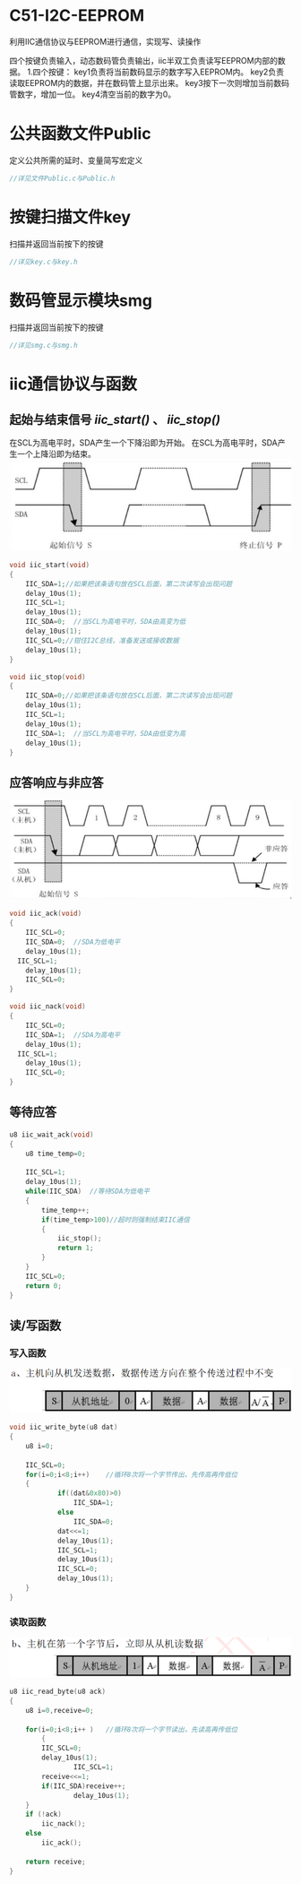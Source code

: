 # C51-I2C-EEPROM
利用IIC通信协议与EEPROM进行通信，实现写、读操作

四个按键负责输入，动态数码管负责输出，iic半双工负责读写EEPROM内部的数据。
1.四个按键：
key1负责将当前数码显示的数字写入EEPROM内。
key2负责读取EEPROM内的数据，并在数码管上显示出来。
key3按下一次则增加当前数码管数字，增加一位。
key4清空当前的数字为0。

# 公共函数文件Public
定义公共所需的延时、变量简写宏定义
```c
//详见文件Public.c与Public.h
```
# 按键扫描文件key
扫描并返回当前按下的按键
```c
//详见key.c与key.h
```
# 数码管显示模块smg
扫描并返回当前按下的按键
```c
//详见smg.c与smg.h
```
# iic通信协议与函数

## 起始与结束信号 *iic_start()* 、 *iic_stop()*
在SCL为高电平时，SDA产生一个下降沿即为开始。
在SCL为高电平时，SDA产生一个上降沿即为结束。
![Loading](I2C-EEPROM实验/image/(2)起始和停止信号.png "起始和停止信号")
```c
void iic_start(void)
{
	IIC_SDA=1;//如果把该条语句放在SCL后面，第二次读写会出现问题
	delay_10us(1);
	IIC_SCL=1;
	delay_10us(1);
	IIC_SDA=0;	//当SCL为高电平时，SDA由高变为低
	delay_10us(1);
	IIC_SCL=0;//钳住I2C总线，准备发送或接收数据
	delay_10us(1);
}
```

```c
void iic_stop(void)
{	
	IIC_SDA=0;//如果把该条语句放在SCL后面，第二次读写会出现问题
	delay_10us(1);
	IIC_SCL=1;
	delay_10us(1);
	IIC_SDA=1;	//当SCL为高电平时，SDA由低变为高
	delay_10us(1);			
}
```

## 应答响应与非应答

![Loading](I2C-EEPROM实验/image/(3)应答响应.png "应答响应与非应答")

```c
void iic_ack(void)
{
	IIC_SCL=0;
	IIC_SDA=0;	//SDA为低电平
	delay_10us(1);
  IIC_SCL=1;
	delay_10us(1);
	IIC_SCL=0;
}
```

```c
void iic_nack(void)
{
	IIC_SCL=0;
	IIC_SDA=1;	//SDA为高电平
	delay_10us(1);
  IIC_SCL=1;
	delay_10us(1);
	IIC_SCL=0;	
}
```

## 等待应答
```c
u8 iic_wait_ack(void)
{
	u8 time_temp=0;
	
	IIC_SCL=1;
	delay_10us(1);
	while(IIC_SDA)	//等待SDA为低电平
	{
		time_temp++;
		if(time_temp>100)//超时则强制结束IIC通信
		{	
			iic_stop();
			return 1;	
		}			
	}
	IIC_SCL=0;
	return 0;	
}
```

## 读/写函数

### 写入函数
![Loading](I2C-EEPROM实验/image/(6)数据传输a.png "向EEPROM写数据")
```c
void iic_write_byte(u8 dat)
{                        
    u8 i=0; 
	   	    
    IIC_SCL=0;
    for(i=0;i<8;i++)	//循环8次将一个字节传出，先传高再传低位
    {              
			if((dat&0x80)>0) 
				IIC_SDA=1;
			else
				IIC_SDA=0;
			dat<<=1; 	  
			delay_10us(1);  
			IIC_SCL=1;
			delay_10us(1); 
			IIC_SCL=0;	
			delay_10us(1);
    }	 
}
```

### 读取函数
![Loading](I2C-EEPROM实验/image/(6)数据传输b.png "从EEPROM读取数据")
```c
u8 iic_read_byte(u8 ack)
{
	u8 i=0,receive=0;
   	
    for(i=0;i<8;i++ )	//循环8次将一个字节读出，先读高再传低位
		{
        IIC_SCL=0; 
        delay_10us(1);
				IIC_SCL=1;
        receive<<=1;
        if(IIC_SDA)receive++;   
				delay_10us(1); 
    }					 
    if (!ack)
        iic_nack();
    else
        iic_ack();  
		  
    return receive;
}
```










